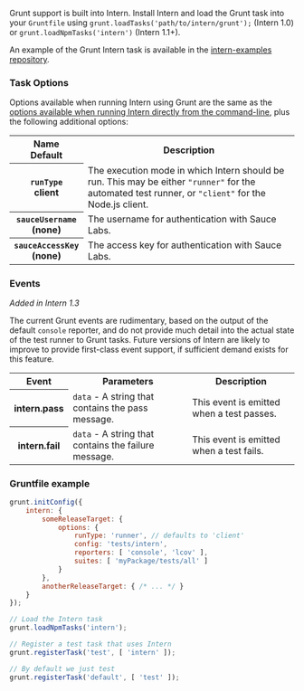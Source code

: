Grunt support is built into Intern. Install Intern and load the Grunt task into your `Gruntfile` using `grunt.loadTasks('path/to/intern/grunt');` (Intern 1.0) or `grunt.loadNpmTasks('intern')` (Intern 1.1+).

An example of the Grunt Intern task is available in the [intern-examples repository](https://github.com/theintern/intern-examples/tree/master/grunt-example).

### Task Options

Options available when running Intern using Grunt are the same as the [options available when running Intern directly from the command-line](Running-Tests), plus the following additional options:

<table>
<tr>
<th scope="col">Name<br>Default</th>
<th scope="col">Description</th>
</tr>

<tr>
<th scope="row"><code>runType</code><br>client</th>
<td>The execution mode in which Intern should be run. This may be either <code>"runner"</code> for the automated test runner, or <code>"client"</code> for the Node.js client.</td>
</tr>

<tr>
<th scope="row"><code>sauceUsername</code><br>(none)</th>
<td>The username for authentication with Sauce Labs.</td>
</tr>

<tr>
<th scope="row"><code>sauceAccessKey</code><br>(none)</th>
<td>The access key for authentication with Sauce Labs.</td>
</tr>
</table>

### Events

*Added in Intern 1.3*

The current Grunt events are rudimentary, based on the output of the default `console` reporter, and do not provide much detail into the actual state of the test runner to Grunt tasks. Future versions of Intern are likely to improve to provide first-class event support, if sufficient demand exists for this feature.

<table>
<tr>
<th scope="col">Event</th>
<th scope="col">Parameters</th>
<th scope="col">Description</th>
</tr>

<tr>
<th scope="row">intern.pass</th>
<td><code>data</code> - A string that contains the pass message.</td>
<td>This event is emitted when a test passes.</td>
</tr>

<tr>
<th scope="row">intern.fail</th>
<td><code>data</code> - A string that contains the failure message.</td>
<td>This event is emitted when a test fails.</td>
</tr>
</table>

### Gruntfile example

```js
grunt.initConfig({
    intern: {
        someReleaseTarget: {
            options: {
                runType: 'runner', // defaults to 'client'
                config: 'tests/intern',
                reporters: [ 'console', 'lcov' ],
                suites: [ 'myPackage/tests/all' ]
            }
        },
        anotherReleaseTarget: { /* ... */ }
    }
});

// Load the Intern task
grunt.loadNpmTasks('intern');

// Register a test task that uses Intern
grunt.registerTask('test', [ 'intern' ]);

// By default we just test
grunt.registerTask('default', [ 'test' ]);
```